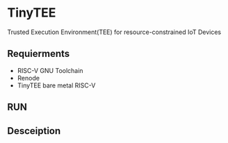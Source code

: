 # TinyTEE
Trusted Execution Environment(TEE) for resource-constrained IoT Devices

## Requierments
- RISC-V GNU Toolchain
- Renode
- TinyTEE bare metal RISC-V
## RUN

## Desceiption
